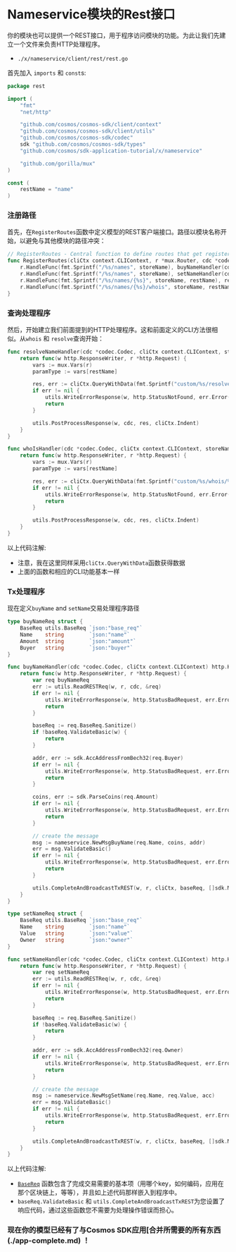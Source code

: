 # Nameservice模块的Rest接口

你的模块也可以提供一个REST接口，用于程序访问模块的功能。为此让我们先建立一个文件来负责HTTP处理程序。


- `./x/nameservice/client/rest/rest.go`

首先加入 `imports` 和 `const`s:

```go
package rest

import (
	"fmt"
	"net/http"

	"github.com/cosmos/cosmos-sdk/client/context"
	"github.com/cosmos/cosmos-sdk/client/utils"
	"github.com/cosmos/cosmos-sdk/codec"
	sdk "github.com/cosmos/cosmos-sdk/types"
	"github.com/cosmos/sdk-application-tutorial/x/nameservice"

	"github.com/gorilla/mux"
)

const (
	restName = "name"
)
```

### 注册路径

首先，在`RegisterRoutes`函数中定义模型的REST客户端接口。路径以模块名称开始，以避免与其他模块的路径冲突：

```go
// RegisterRoutes - Central function to define routes that get registered by the main application
func RegisterRoutes(cliCtx context.CLIContext, r *mux.Router, cdc *codec.Codec, storeName string) {
	r.HandleFunc(fmt.Sprintf("/%s/names", storeName), buyNameHandler(cdc, cliCtx)).Methods("POST")
	r.HandleFunc(fmt.Sprintf("/%s/names", storeName), setNameHandler(cdc, cliCtx)).Methods("PUT")
	r.HandleFunc(fmt.Sprintf("/%s/names/{%s}", storeName, restName), resolveNameHandler(cdc, cliCtx, storeName)).Methods("GET")
	r.HandleFunc(fmt.Sprintf("/%s/names/{%s}/whois", storeName, restName), whoIsHandler(cdc, cliCtx, storeName)).Methods("GET")
}
```

### 查询处理程序

然后，开始建立我们前面提到的HTTP处理程序。这和前面定义的CLI方法很相似。从`whois` 和 `resolve`查询开始：

```go
func resolveNameHandler(cdc *codec.Codec, cliCtx context.CLIContext, storeName string) http.HandlerFunc {
	return func(w http.ResponseWriter, r *http.Request) {
		vars := mux.Vars(r)
		paramType := vars[restName]

		res, err := cliCtx.QueryWithData(fmt.Sprintf("custom/%s/resolve/%s", storeName, paramType), nil)
		if err != nil {
			utils.WriteErrorResponse(w, http.StatusNotFound, err.Error())
			return
		}

		utils.PostProcessResponse(w, cdc, res, cliCtx.Indent)
	}
}

func whoIsHandler(cdc *codec.Codec, cliCtx context.CLIContext, storeName string) http.HandlerFunc {
	return func(w http.ResponseWriter, r *http.Request) {
		vars := mux.Vars(r)
		paramType := vars[restName]

		res, err := cliCtx.QueryWithData(fmt.Sprintf("custom/%s/whois/%s", storeName, paramType), nil)
		if err != nil {
			utils.WriteErrorResponse(w, http.StatusNotFound, err.Error())
			return
		}

		utils.PostProcessResponse(w, cdc, res, cliCtx.Indent)
	}
}
```

以上代码注解:
- 注意，我在这里同样采用`cliCtx.QueryWithData`函数获得数据
- 上面的函数和相应的CLI功能基本一样

### Tx处理程序

现在定义`buyName` and `setName`交易处理程序路径

```go
type buyNameReq struct {
	BaseReq utils.BaseReq `json:"base_req"`
	Name    string        `json:"name"`
	Amount  string        `json:"amount"`
	Buyer   string        `json:"buyer"`
}

func buyNameHandler(cdc *codec.Codec, cliCtx context.CLIContext) http.HandlerFunc {
	return func(w http.ResponseWriter, r *http.Request) {
		var req buyNameReq
		err := utils.ReadRESTReq(w, r, cdc, &req)
		if err != nil {
			utils.WriteErrorResponse(w, http.StatusBadRequest, err.Error())
			return
		}

		baseReq := req.BaseReq.Sanitize()
		if !baseReq.ValidateBasic(w) {
			return
		}

		addr, err := sdk.AccAddressFromBech32(req.Buyer)
		if err != nil {
			utils.WriteErrorResponse(w, http.StatusBadRequest, err.Error())
			return
		}

		coins, err := sdk.ParseCoins(req.Amount)
		if err != nil {
			utils.WriteErrorResponse(w, http.StatusBadRequest, err.Error())
			return
		}

		// create the message
		msg := nameservice.NewMsgBuyName(req.Name, coins, addr)
		err = msg.ValidateBasic()
		if err != nil {
			utils.WriteErrorResponse(w, http.StatusBadRequest, err.Error())
			return
		}

		utils.CompleteAndBroadcastTxREST(w, r, cliCtx, baseReq, []sdk.Msg{msg}, cdc)
	}
}

type setNameReq struct {
	BaseReq utils.BaseReq `json:"base_req"`
	Name    string        `json:"name"`
	Value   string        `json:"value"`
	Owner   string        `json:"owner"`
}

func setNameHandler(cdc *codec.Codec, cliCtx context.CLIContext) http.HandlerFunc {
	return func(w http.ResponseWriter, r *http.Request) {
		var req setNameReq
		err := utils.ReadRESTReq(w, r, cdc, &req)
		if err != nil {
			utils.WriteErrorResponse(w, http.StatusBadRequest, err.Error())
			return
		}

		baseReq := req.BaseReq.Sanitize()
		if !baseReq.ValidateBasic(w) {
			return
		}

		addr, err := sdk.AccAddressFromBech32(req.Owner)
		if err != nil {
			utils.WriteErrorResponse(w, http.StatusBadRequest, err.Error())
			return
		}

		// create the message
		msg := nameservice.NewMsgSetName(req.Name, req.Value, acc)
		err = msg.ValidateBasic()
		if err != nil {
			utils.WriteErrorResponse(w, http.StatusBadRequest, err.Error())
			return
		}

		utils.CompleteAndBroadcastTxREST(w, r, cliCtx, baseReq, []sdk.Msg{msg}, cdc)
	}
}
```

以上代码注解:
- [`BaseReq`](https://godoc.org/github.com/cosmos/cosmos-sdk/client/utils#BaseReq) 函数包含了完成交易需要的基本项（用哪个key，如何编码，应用在那个区块链上，等等），并且如上述代码那样嵌入到程序中。
- `baseReq.ValidateBasic` 和 `utils.CompleteAndBroadcastTxREST`为您设置了响应代码，通过这些函数您不需要为处理操作错误而担心。 
  
### 现在你的模型已经有了与Cosmos SDK应用[合并所需要的所有东西(./app-complete.md) ！
